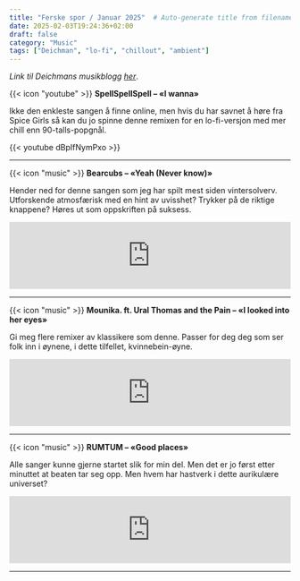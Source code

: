```yaml
---
title: "Ferske spor / Januar 2025"  # Auto-generate title from filename
date: 2025-02-03T19:24:36+02:00
draft: false
category: "Music" 
tags: ["Deichman", "lo-fi", "chillout", "ambient"]
---
```

*Link til Deichmans musikblogg [her](https://musikk.deichman.no/2025/02/02/ferske-spor-uke-5-2025/#julian)*.

{{< icon "youtube" >}} **SpellSpellSpell – «I wanna»**

Ikke den enkleste sangen å finne online, men hvis du har savnet å høre fra Spice Girls så kan du jo spinne denne remixen for en lo-fi-versjon med mer chill enn 90-talls-popgnål.

{{< youtube dBpIfNymPxo >}}

***

{{< icon "music" >}} **Bearcubs – «Yeah (Never know)»**

Hender ned for denne sangen som jeg har spilt mest siden vintersolverv. Utforskende atmosfærisk med en hint av uvisshet? Trykker på de riktige knappene? Høres ut som oppskriften på suksess.

<iframe style="border: 0; width: 100%; height: 120px;" src="https://bandcamp.com/EmbeddedPlayer/album=703812627/size=large/bgcol=333333/linkcol=2ebd35/tracklist=false/artwork=small/track=1873093027/transparent=true/" seamless><a href="https://bearcubs.bandcamp.com/album/watching-people-playing-tennis-out-the-window-ep">Watching People Playing Tennis Out The Window EP by Bearcubs</a></iframe>

***

{{< icon "music" >}} **Mounika. ft. Ural Thomas and the Pain – «I looked into her eyes»**

Gi meg flere remixer av klassikere som denne. Passer for deg deg som ser folk inn i øynene, i dette tilfellet, kvinnebein-øyne.

<iframe style="border: 0; width: 100%; height: 120px;" src="https://bandcamp.com/EmbeddedPlayer/album=1970574539/size=large/bgcol=333333/linkcol=2ebd35/tracklist=false/artwork=small/track=244730086/transparent=true/" seamless><a href="https://mounika.bandcamp.com/album/dont-look-at-me">Don&#39;t look at me by Mounika.</a></iframe>

***

{{< icon "music" >}} **RUMTUM – «Good places»**

Alle sanger kunne gjerne startet slik for min del. Men det er jo først etter minuttet at beaten tar seg opp. Men hvem har hastverk i dette aurikulære universet?

<iframe style="border: 0; width: 100%; height: 120px;" src="https://bandcamp.com/EmbeddedPlayer/track=2791387570/size=large/bgcol=333333/linkcol=2ebd35/tracklist=false/artwork=small/transparent=true/" seamless><a href="https://rumtum.bandcamp.com/track/good-places">Good Places by RUMTUM</a></iframe>

***
